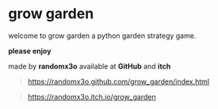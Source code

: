 
# grow garden

welcome to grow garden a python garden strategy game.

**please enjoy**

made by **randomx3o** available at **GitHub** and **itch**

>https://randomx3o.github.com/grow_garden/index.html

>https://randomx3o.itch.io/grow_garden
